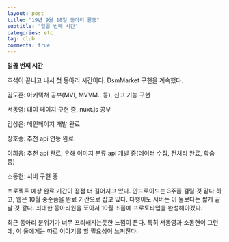 ```yaml
---
layout: post
title: "19년 9월 18일 동아리 활동"
subtitle: "일곱 번째 시간"
categories: etc
tag: club
comments: true
---
```


**일곱 번째 시간**

추석이 끝나고 나서 첫 동아리 시간이다. DsmMarket 구현을 계속했다.

 김도훈: 아키텍쳐 공부(MVI, MVVM.. 등), 신고 기능 구현

 서동영: 대여 페이지 구현 중, nuxt.js 공부

 김상은: 메인페이지 개발 완료

 장호승: 추천 api 연동 완료

 이희웅: 추천 api 완료, 유해 이미지 분류 api 개발 중(데이터 수집, 전처리 완료, 학습 중)

 소동현: 서버 구현 중

프로젝트 예상 완료 기간이 점점 더 길어지고 있다. 안드로이드는 3주쯤 걸릴 것 같다 하고, 웹은 10월 중순쯤을 완료 기간으로 잡고 있다. 다행이도 서버는 이 둘보다는 짧게 끝날 것 같다. 최대한 동아리원을 쪼아서 10월 초쯤에 프로토타입을 완성해야겠다.

최근 동아리 분위기가 너무 프리해지는듯한 느낌이 든다. 특히 서동영과 소동현이 그런데, 이 둘에게는 따로 이야기를 할 필요성이 느껴진다.